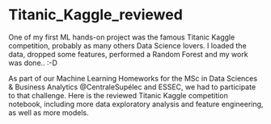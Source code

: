 # Titanic_Kaggle_reviewed

One of my first ML hands-on project was the famous Titanic Kaggle competition, probably as many others Data Science lovers. I loaded the data, dropped some features, performed a Random Forest and my work was done.. :-D

As part of our Machine Learning Homeworks for the MSc in Data Sciences & Business Analytics @CentraleSupélec and ESSEC, we had to participate to that challenge. Here is the reviewed Titanic Kaggle competition notebook, including more data exploratory analysis and feature engineering, as well as more models.
